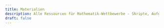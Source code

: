 ```yaml
---
title: Materialien
description: Alle Ressourcen für Mathematik-Wettbewerbe - Skripte, Aufgabensammlungen und Lösungsstrategien
draft: false
---
```

